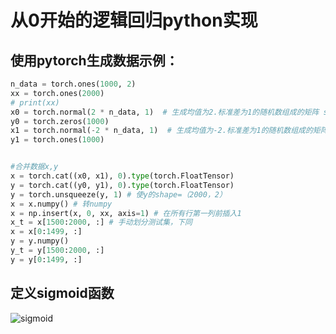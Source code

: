 # 从0开始的逻辑回归python实现
## 使用pytorch生成数据示例：
```python
n_data = torch.ones(1000, 2)
xx = torch.ones(2000)
# print(xx)
x0 = torch.normal(2 * n_data, 1)  # 生成均值为2.标准差为1的随机数组成的矩阵 shape=(100, 2)
y0 = torch.zeros(1000)
x1 = torch.normal(-2 * n_data, 1)  # 生成均值为-2.标准差为1的随机数组成的矩阵 shape=(100, 2)
y1 = torch.ones(1000)


#合并数据x,y
x = torch.cat((x0, x1), 0).type(torch.FloatTensor)
y = torch.cat((y0, y1), 0).type(torch.FloatTensor)
y = torch.unsqueeze(y, 1) # 使y的shape=（2000，2）
x = x.numpy() # 转numpy
x = np.insert(x, 0, xx, axis=1) # 在所有行第一列前插入1
x_t = x[1500:2000, :] # 手动划分测试集，下同
x = x[0:1499, :]
y = y.numpy()
y_t = y[1500:2000, :]
y = y[0:1499, :]
```
## 定义sigmoid函数
![sigmoid](https://cdn.nlark.com/yuque/0/2020/png/514680/1605181164656-bbbfa3ea-0c5c-4036-9c4e-3cdd732d3391.png)
